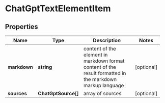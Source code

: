 # ChatGptTextElementItem

## Properties

| Name | Type | Description | Notes |
|------------ | ------------- | ------------- | -------------|
**markdown** | **string** | content of the element in markdown format<br>content of the result formatted in the markdown markup language |[optional]|
**sources** | **ChatGptSource[]** | array of sources |[optional]|
